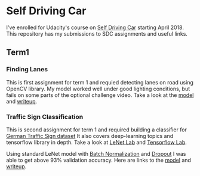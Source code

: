 # Self Driving Car

I've enrolled for Udacity's course on [Self Driving Car](https://in.udacity.com/course/self-driving-car-engineer-nanodegree--nd013) starting April 2018.
This repository has my submissions to SDC assignments and useful links.

## Term1

### Finding Lanes

This is first assignment for term 1 and requied detecting lanes on road using OpenCV library.
My model worked well under good lighting conditions, but fails on some parts of the optional challenge video.
Take a look at the [model](https://github.com/aniryou/Udacity_SDC/blob/master/CarND-LaneLines-P1/P1.ipynb) and [writeup](https://github.com/aniryou/Udacity_SDC/blob/master/CarND-LaneLines-P1/writeup_lane_finding.md).

### Traffic Sign Classification

This is second assignment for term 1 and required building a classifier for [German Traffic Sign dataset](http://benchmark.ini.rub.de/?section=gtsrb&subsection=dataset)
It also covers deep-learning topics and tensorflow library in depth.
Take a look at [LeNet Lab](https://github.com/udacity/CarND-TensorFlow-Lab) and [Tensorflow Lab](https://github.com/udacity/CarND-TensorFlow-Lab).

Using standard LeNet model with [Batch Normalization](https://www.tensorflow.org/api_docs/python/tf/layers/batch_normalization) and [Dropout](https://www.tensorflow.org/api_docs/python/tf/nn/dropout) I was able to get above 93% validation accuracy.
Here are links to the [model](https://github.com/aniryou/Udacity_SDC/blob/master/CarND-Traffic-Sign-Classifier-Project/Traffic_Sign_Classifier.ipynb) and [writeup](https://github.com/aniryou/Udacity_SDC/blob/master/CarND-Traffic-Sign-Classifier-Project/writeup_traffic_sign_classifier.md).
